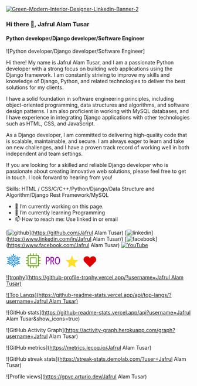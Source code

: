 <a href="https://ibb.co/RBm2vHD"><img src="https://i.ibb.co/P9nxmC6/Green-Modern-Interior-Designer-Linkedin-Banner-2.png" alt="Green-Modern-Interior-Designer-Linkedin-Banner-2" border="0"></a>
### Hi there 👋, Jafrul Alam Tusar
#### Python developer/Django developer/Software Engineer
![Python developer/Django developer/Software Engineer]

Hi there! My name is Jafrul Alam Tusar, and I am a passionate Python developer with a strong focus on building web applications using the Django framework. I am constantly striving to improve my skills and knowledge of Django, Python, and related technologies to deliver the best solutions for my clients.

I have a solid foundation in software engineering principles, including object-oriented programming, data structures and algorithms, and software design patterns. I am also proficient in working with MySQL databases, and I have experience in integrating Django applications with other technologies such as HTML, CSS, and JavaScript.

As a Django developer, I am committed to delivering high-quality code that is scalable, maintainable, and secure. I am always eager to learn and take on new challenges, and I have a proven track record of working well in both independent and team settings.

If you are looking for a skilled and reliable Django developer who is passionate about creating innovative web solutions, please feel free to get in touch. I look forward to hearing from you!

Skills:  HTML / CSS/C/C++/Python/Django/Data Structure and Algorithm/Django Rest Framework/MySQL

- 🔭 I’m currently working on this page. 
- 🌱 I’m currently learning Programming 
- 📫 How to reach me: Use linked in or email 


[<img src='https://cdn.jsdelivr.net/npm/simple-icons@3.0.1/icons/github.svg' alt='github' height='40'>](https://github.com/Jafrul Alam Tusar)  [<img src='https://cdn.jsdelivr.net/npm/simple-icons@3.0.1/icons/linkedin.svg' alt='linkedin' height='40'>](https://www.linkedin.com/in/Jafrul Alam Tusar/)  [<img src='https://cdn.jsdelivr.net/npm/simple-icons@3.0.1/icons/facebook.svg' alt='facebook' height='40'>](https://www.facebook.com/Jafrul Alam Tusar)  [<img src='https://cdn.jsdelivr.net/npm/simple-icons@3.0.1/icons/youtube.svg' alt='YouTube' height='40'>](https://www.youtube.com/channel/https://www.youtube.com/channel/UCK72Ra24yJucXtuv68BwNag)  

<a href='https://archiveprogram.github.com/'><img src='https://raw.githubusercontent.com/acervenky/animated-github-badges/master/assets/acbadge.gif' width='40' height='40'></a> <a href='https://docs.github.com/en/developers'><img src='https://raw.githubusercontent.com/acervenky/animated-github-badges/master/assets/devbadge.gif' width='40' height='40'></a> <a href='https://github.com/pricing'><img src='https://raw.githubusercontent.com/acervenky/animated-github-badges/master/assets/pro.gif' width='40' height='40'></a> <a href='https://stars.github.com/'><img src='https://raw.githubusercontent.com/acervenky/animated-github-badges/master/assets/starbadge.gif' width='35' height='35'></a> <a href='https://docs.github.com/en/github/supporting-the-open-source-community-with-github-sponsors'><img src='https://raw.githubusercontent.com/acervenky/animated-github-badges/master/assets/sponsorbadge.gif' width='35' height='35'></a> 

[![trophy](https://github-profile-trophy.vercel.app/?username=Jafrul Alam Tusar)](https://github.com/ryo-ma/github-profile-trophy)

[![Top Langs](https://github-readme-stats.vercel.app/api/top-langs/?username=Jafrul Alam Tusar)](https://github.com/anuraghazra/github-readme-stats)

![GitHub stats](https://github-readme-stats.vercel.app/api?username=Jafrul Alam Tusar&show_icons=true)  

![GitHub Activity Graph](https://activity-graph.herokuapp.com/graph?username=Jafrul Alam Tusar)  

![GitHub metrics](https://metrics.lecoq.io/Jafrul Alam Tusar)  

![GitHub streak stats](https://streak-stats.demolab.com/?user=Jafrul Alam Tusar)  

![Profile views](https://gpvc.arturio.dev/Jafrul Alam Tusar)  
